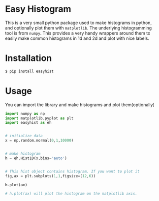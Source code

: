 # Easy Histogram
This is a very small python package used to make histograms in python, and optionally plot them with `matplotlib`. The underlying histogramming tool is from `numpy`. This provides a very handy wrappers around them to easily make common histograms in 1d and 2d and plot with nice labels.

# Installation

```bash
$ pip install easyhist
```


# Usage

You can import the library and make histograms and plot them(optionally)


```python
import numpy as np
import matplotlib.pyplot as plt
import easyhist as eh


# initialize data
x = np.random.normal(0,1,10000)


# make histogram
h = eh.Hist1D(x,bins='auto')


# This hist object contains histogram. If you want to plot it
fig,ax = plt.subplots(1,1,figsize=(12,6))

h.plot(ax)

# h.plot(ax) will plot the histogram on the matplotlib axis.

```

